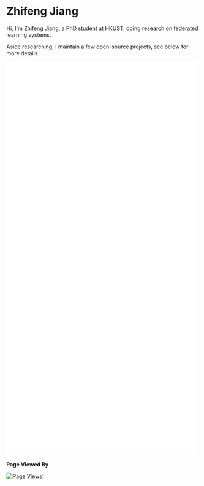 # Zhifeng Jiang

Hi, I'm Zhifeng Jiang, a PhD student at HKUST, doing research on federated learning systems.

Aside researching, I maintain a few open-source projects, see below for more details.

![Metrics](https://github.com/SamuelGong/SamuelGong/blob/main/github-metrics.svg)

**Page Viewed By**

![Page Views](https://steins-gate-visitor-count.greenhandatsjtu.repl.co/SamuelGong)]
